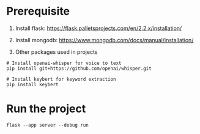 # Prerequisite

1. Install flask:
https://flask.palletsprojects.com/en/2.2.x/installation/

2. Install mongodb:
https://www.mongodb.com/docs/manual/installation/

3. Other packages used in projects

```
# Install openai-whisper for voice to text
pip install git+https://github.com/openai/whisper.git

# Install keybert for keyword extraction
pip install keybert
```

# Run the project

```
flask --app server --debug run
```

